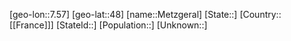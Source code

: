 ﻿---
location: [48,7.57]
mapzoom: [7,12] 
mapmarker: city 
type: City
tags:
- geo/City


SpocWebEntityId: 32449
isDeleted: false
confidential: public

---
[geo-lon::7.57]
[geo-lat::48]
[name::Metzgeral]
[State::]
[Country::[[France]]]
[StateId::]
[Population::]
[Unknown::]

